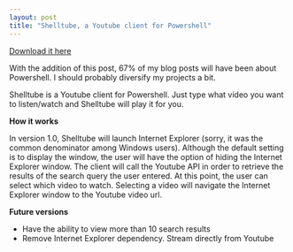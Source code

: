 ```yaml
---
layout: post
title: "Shelltube, a Youtube client for Powershell"
---
```

[Download it here](https://github.com/jairampatel/shelltube)

With the addition of this post, 67% of my blog posts will have been about Powershell. I should probably diversify my projects a bit.

Shelltube is a Youtube client for Powershell. Just type what video you want to listen/watch and Shelltube will play it for you.

**How it works**

In version 1.0, Shelltube will launch Internet Explorer (sorry, it was the common denominator among Windows users). Although the default setting is to display the window, the user will have the option of hiding the Internet Explorer window.
The client will call the Youtube API in order to retrieve the results of the search query the user entered. At this point, the user can select which video to watch. Selecting a video will navigate the Internet Explorer window to the Youtube video url.

**Future versions**

* Have the ability to view more than 10 search results
* Remove Internet Explorer dependency. Stream directly from Youtube

